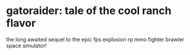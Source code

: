# gatoraider: tale of the cool ranch flavor

the long awaited sequel to the epic fps explosion rp mmo fighter brawler space simulator!

